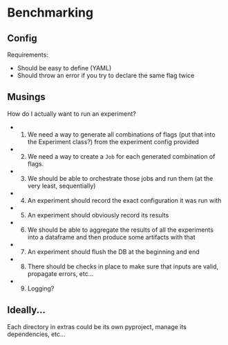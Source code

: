 # Benchmarking


## Config

Requirements:

- Should be easy to define (YAML)
- Should throw an error if you try to declare the same flag twice

## Musings

How do I actually want to run an experiment?

- 1) We need a way to generate all combinations of flags (put that into the Experiment class?) from the experiment config provided
- 2) We need a way to create a `Job` for each generated combination of flags.
- 3) We should be able to orchestrate those jobs and run them (at the very least, sequentially)
- 4) An experiment should record the exact configuration it was run with
- 5) An experiment should obviously record its results
- 6) We should be able to aggregate the results of all the experiments into a dataframe and then produce some artifacts with that
- 7) An experiment should flush the DB at the beginning and end
- 8) There should be checks in place to make sure that inputs are valid, propagate errors, etc...
- 9) Logging?

## Ideally...

Each directory in extras could be its own pyproject, manage its dependencies, etc...